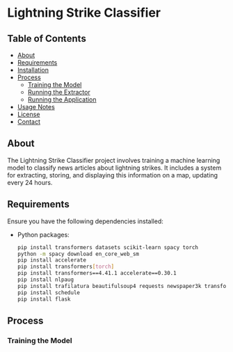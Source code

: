 # Lightning Strike Classifier

## Table of Contents
- [About](#about)
- [Requirements](#requirements)
- [Installation](#installation)
- [Process](#Process)
  - [Training the Model](#training-the-model)
  - [Running the Extractor](#running-the-extractor)
  - [Running the Application](#running-the-application)
- [Usage Notes](#usage-notes)
- [License](#license)
- [Contact](#contact)

## About
The Lightning Strike Classifier project involves training a machine learning model to classify news articles about lightning strikes. It includes a system for extracting, storing, and displaying this information on a map, updating every 24 hours.

## Requirements
Ensure you have the following dependencies installed:
- Python packages:
  ```bash
  pip install transformers datasets scikit-learn spacy torch
  python -m spacy download en_core_web_sm
  pip install accelerate
  pip install transformers[torch]
  pip install transformers==4.41.1 accelerate==0.30.1
  pip install nlpaug
  pip install trafilatura beautifulsoup4 requests newspaper3k transformers torch feedparser psycopg2-binary folium opencage langdetect
  pip install schedule
  pip install flask

## Process
### Training the Model
